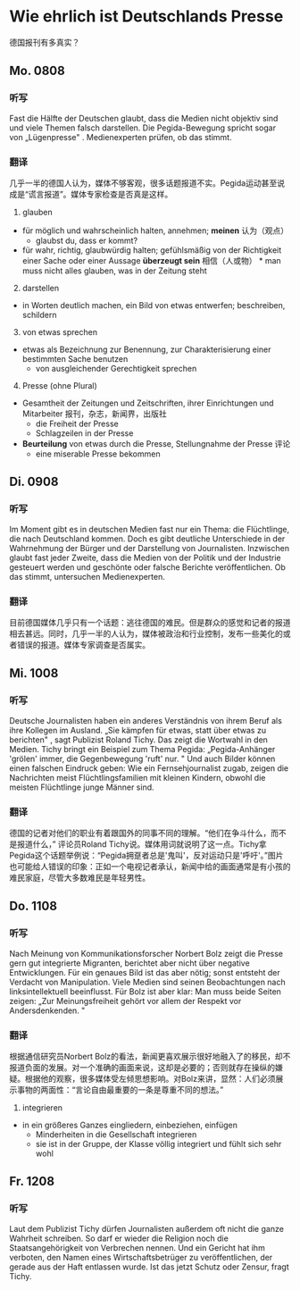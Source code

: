 Wie ehrlich ist Deutschlands Presse
==========
德国报刊有多真实？

## Mo. 0808

### 听写

Fast die Hälfte der Deutschen glaubt, dass die Medien nicht objektiv sind und viele Themen falsch darstellen. Die Pegida-Bewegung spricht sogar von „Lügenpresse" . Medienexperten prüfen, ob das stimmt.

### 翻译

几乎一半的德国人认为，媒体不够客观，很多话题报道不实。Pegida运动甚至说成是“谎言报道”。媒体专家检查是否真是这样。

1. glauben
  * für möglich und wahrscheinlich halten, annehmen; **meinen** 认为（观点）
    * glaubst du, dass er kommt?
  *  für wahr, richtig, glaubwürdig halten; gefühlsmäßig von der Richtigkeit einer Sache oder einer Aussage **überzeugt sein** 相信（人或物）
    * man muss nicht alles glauben, was in der Zeitung steht
2. darstellen
  * in Worten deutlich machen, ein Bild von etwas entwerfen; beschreiben, schildern
3. von etwas sprechen
  * etwas als Bezeichnung zur Benennung, zur Charakterisierung einer bestimmten Sache benutzen
    * von ausgleichender Gerechtigkeit sprechen
4. Presse (ohne Plural)
  * Gesamtheit der Zeitungen und Zeitschriften, ihrer Einrichtungen und Mitarbeiter 报刊，杂志，新闻界，出版社
    * die Freiheit der Presse
    * Schlagzeilen in der Presse
  * **Beurteilung** von etwas durch die Presse, Stellungnahme der Presse 评论
    * eine miserable Presse bekommen

## Di. 0908

### 听写

Im Moment gibt es in deutschen Medien fast nur ein Thema: die Flüchtlinge, die nach Deutschland kommen. Doch es gibt deutliche Unterschiede in der Wahrnehmung der Bürger und der Darstellung von Journalisten. Inzwischen glaubt fast jeder Zweite, dass die Medien von der Politik und der Industrie gesteuert werden und geschönte oder falsche Berichte veröffentlichen. Ob das stimmt, untersuchen Medienexperten.

### 翻译

目前德国媒体几乎只有一个话题：逃往德国的难民。但是群众的感觉和记者的报道相去甚远。同时，几乎一半的人认为，媒体被政治和行业控制，发布一些美化的或者错误的报道。媒体专家调查是否属实。

## Mi. 1008

### 听写

Deutsche Journalisten haben ein anderes Verständnis von ihrem Beruf als ihre Kollegen im Ausland. „Sie kämpfen für etwas, statt über etwas zu berichten" , sagt Publizist Roland Tichy. Das zeigt die Wortwahl in den Medien. Tichy bringt ein Beispiel zum Thema Pegida: „Pegida-Anhänger 'grölen' immer, die Gegenbewegung 'ruft' nur. " Und auch Bilder können einen falschen Eindruck geben: Wie ein Fernsehjournalist zugab, zeigen die Nachrichten meist Flüchtlingsfamilien mit kleinen Kindern, obwohl die meisten Flüchtlinge junge Männer sind.

### 翻译

德国的记者对他们的职业有着跟国外的同事不同的理解。“他们在争斗什么，而不是报道什么，”  评论员Roland Tichy说。媒体用词就说明了这一点。Tichy拿Pegida这个话题举例说：“Pegida拥趸者总是'鬼叫'，反对运动只是'呼吁'。”图片也可能给人错误的印象：正如一个电视记者承认，新闻中给的画面通常是有小孩的难民家庭，尽管大多数难民是年轻男性。

## Do. 1108

### 听写

Nach Meinung von Kommunikationsforscher Norbert Bolz zeigt die Presse gern gut integrierte Migranten, berichtet aber nicht über negative Entwicklungen. Für ein genaues Bild ist das aber nötig; sonst entsteht der Verdacht von Manipulation. Viele Medien sind seinen Beobachtungen nach linksintellektuell beeinflusst. Für Bolz ist aber klar: Man muss beide Seiten zeigen: „Zur Meinungsfreiheit gehört vor allem der Respekt vor Andersdenkenden. "

### 翻译

根据通信研究员Norbert Bolz的看法，新闻更喜欢展示很好地融入了的移民，却不报道负面的发展。对一个准确的画面来说，这却是必要的；否则就存在操纵的嫌疑。根据他的观察，很多媒体受左倾思想影响。对Bolz来讲，显然：人们必须展示事物的两面性：“言论自由最重要的一条是尊重不同的想法。”

1. integrieren
  * in ein größeres Ganzes eingliedern, einbeziehen, einfügen
    * Minderheiten in die Gesellschaft integrieren
    * sie ist in der Gruppe, der Klasse völlig integriert und fühlt sich sehr wohl

## Fr. 1208

### 听写

Laut dem Publizist Tichy dürfen Journalisten außerdem oft nicht die ganze Wahrheit schreiben. So darf er wieder die Religion noch die Staatsangehörigkeit von Verbrechen nennen. Und ein Gericht hat ihm verboten, den Namen eines Wirtschaftsbetrüger zu veröffentlichen, der gerade aus der Haft entlassen wurde. Ist das jetzt Schutz oder Zensur, fragt Tichy.
